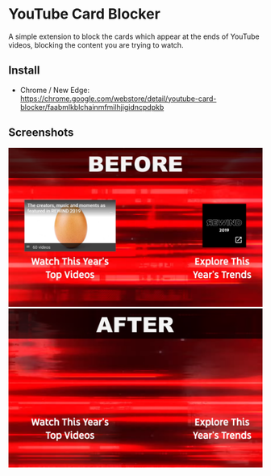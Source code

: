 # YouTube Card Blocker

A simple extension to block the cards which appear at the ends of YouTube videos, blocking the content you are trying to watch.

## Install

* Chrome / New Edge: <https://chrome.google.com/webstore/detail/youtube-card-blocker/faabmlkblchainmfmilhjigidncpdpkb>

## Screenshots

![Screenshot of a YouTube video without the extension installed showing the end screen card and channel icon](chrome-store-images-before.png) ![Screenshot of a YouTube video with the extension installed showing that the end screen card and channel icon have been removed](chrome-store-images-after.png)
